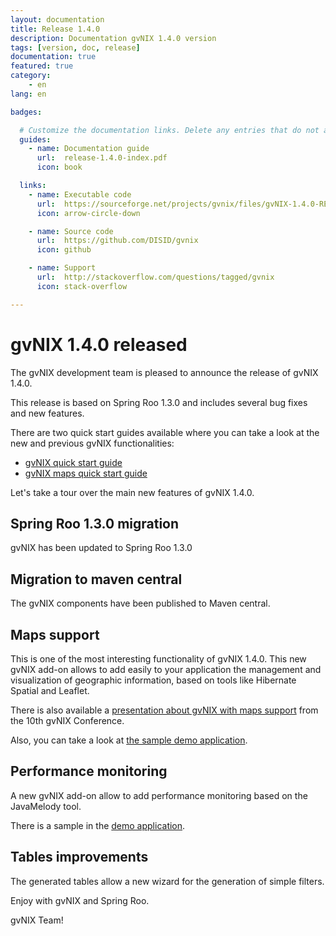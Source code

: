 ```yaml
---
layout: documentation
title: Release 1.4.0
description: Documentation gvNIX 1.4.0 version
tags: [version, doc, release]
documentation: true
featured: true
category:
    - en
lang: en

badges:

  # Customize the documentation links. Delete any entries that do not apply.
  guides:
    - name: Documentation guide
      url:  release-1.4.0-index.pdf
      icon: book

  links:
    - name: Executable code
      url:  https://sourceforge.net/projects/gvnix/files/gvNIX-1.4.0-RELEASE.zip/download
      icon: arrow-circle-down

    - name: Source code
      url:  https://github.com/DISID/gvnix
      icon: github

    - name: Support
      url:  http://stackoverflow.com/questions/tagged/gvnix
      icon: stack-overflow

---
```


# gvNIX 1.4.0 released

The gvNIX development team is pleased to announce the release of gvNIX 1.4.0.

This release is based on Spring Roo 1.3.0 and includes several bug fixes
and new features.

There are two quick start guides available where you can take a look at the new and previous gvNIX functionalities:

* [gvNIX quick start guide](https://github.com/DISID/gvnix-samples/tree/master/quickstart-app)
* [gvNIX maps quick start guide](https://github.com/DISID/gvnix-samples/tree/master/quickstart-geo-app)

Let's take a tour over the main new features of gvNIX 1.4.0.

## Spring Roo 1.3.0 migration

gvNIX has been updated to Spring Roo 1.3.0

## Migration to maven central

The gvNIX components have been published to Maven central.

## Maps support

This is one of the most interesting functionality of gvNIX 1.4.0. This new gvNIX add-on allows to add easily to your application the management and visualization of geographic information, based on tools like Hibernate Spatial and Leaflet.

There is also available a [presentation about gvNIX with maps support](https://www.youtube.com/watch?list=UU9kijk0NwJVYXmktBJioXig&feature=player_detailpage&v=-mkJcAjH1tc#t=41) from the 10th gvNIX Conference.

Also, you can take a look at [the sample demo application](http://geo-gvnix.rhcloud.com/mapview).

## Performance monitoring

A new gvNIX add-on allow to add performance monitoring based on the JavaMelody tool.

There is a sample in the [demo application](http://geo-gvnix.rhcloud.com/monitoring).

## Tables improvements

The generated tables allow a new wizard for the generation of simple filters.

Enjoy with gvNIX and Spring Roo.

gvNIX Team!
